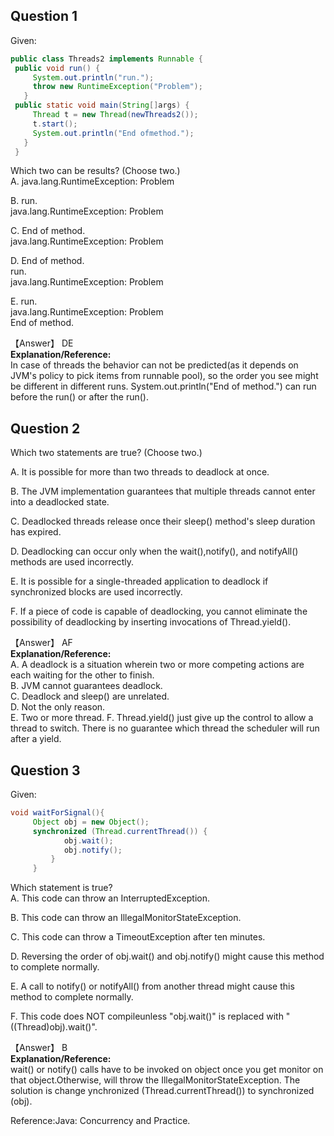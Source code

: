 ## Question 1
Given:  
```Java
public class Threads2 implements Runnable {
 public void run() {
     System.out.println("run.");
     throw new RuntimeException("Problem");
   }
 public static void main(String[]args) {
     Thread t = new Thread(newThreads2());
     t.start();
     System.out.println("End ofmethod.");
   }
 }
```
 Which two can be results? (Choose two.)  
 A. java.lang.RuntimeException: Problem  
 
 B. run.  
    java.lang.RuntimeException: Problem  
    
 C. End of method.  
    java.lang.RuntimeException: Problem  
    
 D. End of method.  
    run.  
    java.lang.RuntimeException: Problem  
    
 E. run.  
    java.lang.RuntimeException: Problem  
    End of method.  

【Answer】 DE  
**Explanation/Reference:**  
In case of threads the behavior can not be predicted(as it depends on JVM's policy to pick items from runnable pool), so the order you see might be different in different runs. System.out.println("End of method.") can run before the run() or after the run().  

## Question 2

Which two statements are true? (Choose two.)  

A. It is possible for more than two threads to deadlock at once.  

B. The JVM implementation guarantees that multiple threads cannot enter into a deadlocked state.  

C. Deadlocked threads release once their sleep() method's sleep duration has expired.  

D. Deadlocking can occur only when the wait(),notify(), and notifyAll() methods are used incorrectly.  

E. It is possible for a single-threaded application to deadlock if synchronized blocks are used incorrectly.  

F. If a piece of code is capable of deadlocking, you cannot eliminate the possibility of deadlocking by inserting invocations of Thread.yield().  

【Answer】 AF  
**Explanation/Reference:**  
A. A deadlock is a situation wherein two or more competing actions are each waiting for the other to finish.  
B. JVM cannot guarantees deadlock.  
C. Deadlock and sleep() are unrelated.  
D. Not the only reason.  
E. Two or more thread.
F. Thread.yield() just give up the control to allow a thread to switch. There is no guarantee which thread the scheduler will run after a yield.  

## Question 3
Given:
```java
void waitForSignal(){
     Object obj = new Object();
     synchronized (Thread.currentThread()) {
            obj.wait();
            obj.notify();
         }
     }
```
Which statement is true?  
A. This code can throw an InterruptedException.  

B. This code can throw an IllegalMonitorStateException.  

C. This code can throw a TimeoutException after ten minutes.  

D. Reversing the order of obj.wait() and obj.notify() might cause this method to complete normally.  

E. A call to notify() or notifyAll() from another thread might cause this method to complete normally.  

F. This code does NOT compileunless "obj.wait()" is replaced with "((Thread)obj).wait()".  

【Answer】 B  
**Explanation/Reference:**  
wait() or notify() calls have to be invoked on object once you get monitor on that object.Otherwise, will throw the IllegalMonitorStateException. The solution is change ynchronized (Thread.currentThread()) to synchronized (obj).  


Reference:Java: Concurrency and Practice.


